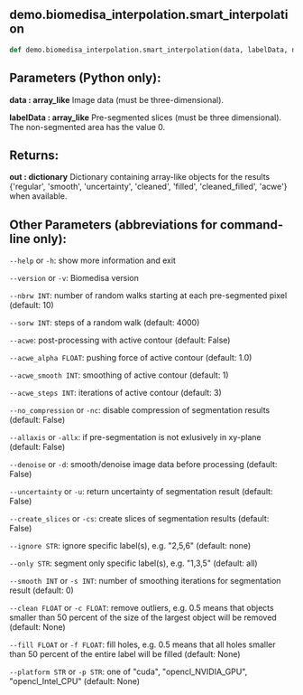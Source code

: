 ## demo.biomedisa_interpolation.smart_interpolation

```python
def demo.biomedisa_interpolation.smart_interpolation(data, labelData, nbrw=10, sorw=4000, acwe=False, acwe_alpha=1.0, acwe_smooth=1, acwe_steps=3, denoise=False, uncertainty=False, create_slices=False, platform=None, allaxis=False, ignore='none', only='all', clean=None, fill=None, smooth=0, no_compression=False):
```
## Parameters (Python only):
**data : array_like**
Image data (must be three-dimensional).

**labelData : array_like**
Pre-segmented slices (must be three dimensional). The non-segmented area has the value 0.

## Returns:
**out : dictionary**
Dictionary containing array-like objects for the results {'regular', 'smooth', 'uncertainty', 'cleaned', 'filled', 'cleaned_filled', 'acwe'} when available.

## Other Parameters (abbreviations for command-line only):

`--help` or `-h`: show more information and exit

`--version` or `-v`: Biomedisa version

`--nbrw INT`: number of random walks starting at each pre-segmented pixel (default: 10)

`--sorw INT`: steps of a random walk (default: 4000)

`--acwe`: post-processing with active contour (default: False)

`--acwe_alpha FLOAT`: pushing force of active contour (default: 1.0)

`--acwe_smooth INT`: smoothing of active contour (default: 1)

`--acwe_steps INT`: iterations of active contour (default: 3)

`--no_compression` or `-nc`: disable compression of segmentation results (default: False)

`--allaxis` or `-allx`: if pre-segmentation is not exlusively in xy-plane (default: False)

`--denoise` or `-d`: smooth/denoise image data before processing (default: False)

`--uncertainty` or `-u`: return uncertainty of segmentation result (default: False)

`--create_slices` or `-cs`: create slices of segmentation results (default: False)

`--ignore STR`: ignore specific label(s), e.g. "2,5,6" (default: none)

`--only STR`: segment only specific label(s), e.g. "1,3,5" (default: all)

`--smooth INT` or `-s INT`: number of smoothing iterations for segmentation result (default: 0)

`--clean FLOAT` or `-c FLOAT`: remove outliers, e.g. 0.5 means that objects smaller than 50 percent of the size of the largest object will be removed (default: None)

`--fill FLOAT` or `-f FLOAT`: fill holes, e.g. 0.5 means that all holes smaller than 50 percent of the entire label will be filled (default: None)

`--platform STR` or `-p STR`: one of "cuda", "opencl_NVIDIA_GPU", "opencl_Intel_CPU" (default: None)


